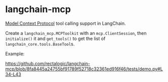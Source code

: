 # langchain-mcp

[Model Context Protocol](https://modelcontextprotocol.io) tool calling support in LangChain.

Create a `langchain_mcp.MCPToolkit` with an `mcp.ClientSession`,
then `initialize()` it and `get_tools()` to get the list of `langchain_core.tools.BaseTool`s.

Example:

https://github.com/rectalogic/langchain-mcp/blob/8fa8445a24755bf91789f52718c32361ed916f46/tests/demo.py#L34-L43